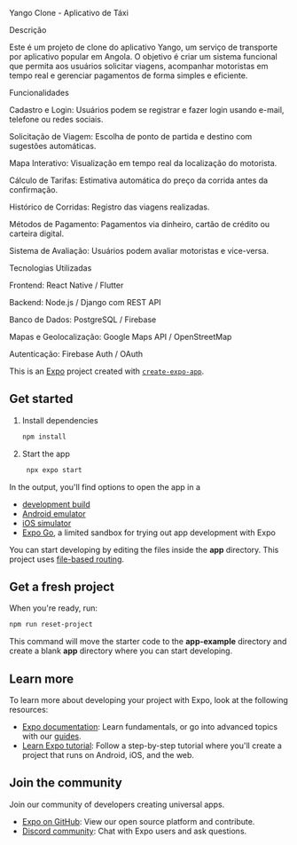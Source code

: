 Yango Clone - Aplicativo de Táxi

Descrição

Este é um projeto de clone do aplicativo Yango, um serviço de transporte por aplicativo popular em Angola. O objetivo é criar um sistema funcional que permita aos usuários solicitar viagens, acompanhar motoristas em tempo real e gerenciar pagamentos de forma simples e eficiente.

Funcionalidades

Cadastro e Login: Usuários podem se registrar e fazer login usando e-mail, telefone ou redes sociais.

Solicitação de Viagem: Escolha de ponto de partida e destino com sugestões automáticas.

Mapa Interativo: Visualização em tempo real da localização do motorista.

Cálculo de Tarifas: Estimativa automática do preço da corrida antes da confirmação.

Histórico de Corridas: Registro das viagens realizadas.

Métodos de Pagamento: Pagamentos via dinheiro, cartão de crédito ou carteira digital.

Sistema de Avaliação: Usuários podem avaliar motoristas e vice-versa.

Tecnologias Utilizadas

Frontend: React Native / Flutter

Backend: Node.js / Django com REST API

Banco de Dados: PostgreSQL / Firebase

Mapas e Geolocalização: Google Maps API / OpenStreetMap

Autenticação: Firebase Auth / OAuth

This is an [Expo](https://expo.dev) project created with [`create-expo-app`](https://www.npmjs.com/package/create-expo-app).

## Get started

1. Install dependencies

   ```bash
   npm install
   ```

2. Start the app

   ```bash
    npx expo start
   ```

In the output, you'll find options to open the app in a

- [development build](https://docs.expo.dev/develop/development-builds/introduction/)
- [Android emulator](https://docs.expo.dev/workflow/android-studio-emulator/)
- [iOS simulator](https://docs.expo.dev/workflow/ios-simulator/)
- [Expo Go](https://expo.dev/go), a limited sandbox for trying out app development with Expo

You can start developing by editing the files inside the **app** directory. This project uses [file-based routing](https://docs.expo.dev/router/introduction).

## Get a fresh project

When you're ready, run:

```bash
npm run reset-project
```

This command will move the starter code to the **app-example** directory and create a blank **app** directory where you can start developing.

## Learn more

To learn more about developing your project with Expo, look at the following resources:

- [Expo documentation](https://docs.expo.dev/): Learn fundamentals, or go into advanced topics with our [guides](https://docs.expo.dev/guides).
- [Learn Expo tutorial](https://docs.expo.dev/tutorial/introduction/): Follow a step-by-step tutorial where you'll create a project that runs on Android, iOS, and the web.

## Join the community

Join our community of developers creating universal apps.

- [Expo on GitHub](https://github.com/expo/expo): View our open source platform and contribute.
- [Discord community](https://chat.expo.dev): Chat with Expo users and ask questions.
